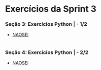 #
# Exercícios da Sprint 3

### Seção 3: Exercícios Python | - 1/2

- [NAOSEI](#) 

#

### Seção 4: Exercícios Python | - 2/2

- [NAOSEI](#) 

